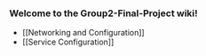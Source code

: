 ### Welcome to the Group2-Final-Project wiki!
* [[Networking and Configuration]]
* [[Service Configuration]]